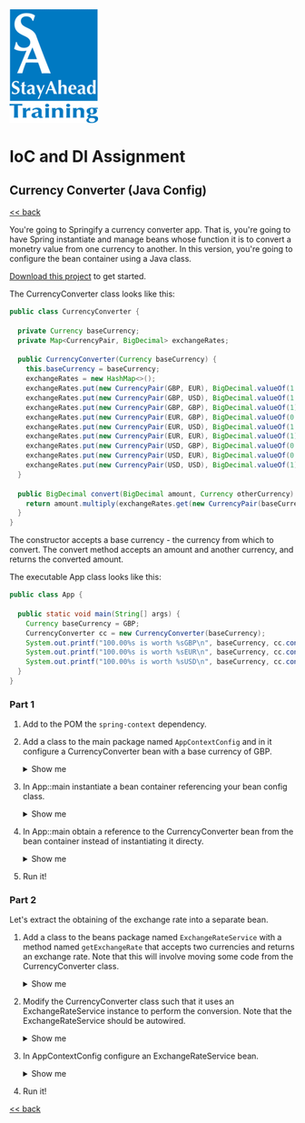 <img src="../../../stayahead.png" />

# IoC and DI Assignment

## Currency Converter (Java Config)

[<< back](../../../../README.md#ioc-and-di)

You're going to Springify a currency converter app. That is, you're going to have Spring instantiate and manage beans whose function it is to convert a monetry value from one currency to another. In this version, you're going to configure the bean container using a Java class.

[Download this project](spring-essentials_assignments_ioc-and-di_currency-converter-java-config.zip) to get started. 

The CurrencyConverter class looks like this:

```java
public class CurrencyConverter {

  private Currency baseCurrency;
  private Map<CurrencyPair, BigDecimal> exchangeRates;

  public CurrencyConverter(Currency baseCurrency) {
    this.baseCurrency = baseCurrency;
    exchangeRates = new HashMap<>();
    exchangeRates.put(new CurrencyPair(GBP, EUR), BigDecimal.valueOf(1.18));
    exchangeRates.put(new CurrencyPair(GBP, USD), BigDecimal.valueOf(1.31));
    exchangeRates.put(new CurrencyPair(GBP, GBP), BigDecimal.valueOf(1));
    exchangeRates.put(new CurrencyPair(EUR, GBP), BigDecimal.valueOf(0.85));
    exchangeRates.put(new CurrencyPair(EUR, USD), BigDecimal.valueOf(1.11));
    exchangeRates.put(new CurrencyPair(EUR, EUR), BigDecimal.valueOf(1));
    exchangeRates.put(new CurrencyPair(USD, GBP), BigDecimal.valueOf(0.76));
    exchangeRates.put(new CurrencyPair(USD, EUR), BigDecimal.valueOf(0.90));
    exchangeRates.put(new CurrencyPair(USD, USD), BigDecimal.valueOf(1));
  }

  public BigDecimal convert(BigDecimal amount, Currency otherCurrency) {
    return amount.multiply(exchangeRates.get(new CurrencyPair(baseCurrency, otherCurrency)));
  }
}
```

The constructor accepts a base currency - the currency from which to convert. The convert method accepts an amount and another currency, and returns the converted amount.

The executable App class looks like this:

```java
public class App {

  public static void main(String[] args) {
    Currency baseCurrency = GBP;
    CurrencyConverter cc = new CurrencyConverter(baseCurrency);
    System.out.printf("100.00%s is worth %sGBP\n", baseCurrency, cc.convert(BigDecimal.valueOf(100), GBP));
    System.out.printf("100.00%s is worth %sEUR\n", baseCurrency, cc.convert(BigDecimal.valueOf(100), EUR));
    System.out.printf("100.00%s is worth %sUSD\n", baseCurrency, cc.convert(BigDecimal.valueOf(100), USD));
  }
}
```
### Part 1

1. Add to the POM the `spring-context` dependency.

2. Add a class to the main package named `AppContextConfig` and in it configure a CurrencyConverter bean with a base currency of GBP.<details>
    <summary>Show me</summary>

    ```java
    public class AppContextConfig {

      @Bean
      public CurrencyConverter currencyConverter() {
        return new CurrencyConverter(Currency.GBP);
      }
    }
    ```
</details>

3. In App::main instantiate a bean container referencing your bean config class.<details>
    <summary>Show me</summary>

    ```java
    ApplicationContext context = new AnnotationConfigApplicationContext(AppContextConfig.class);
    ```
</details>

4. In App::main obtain a reference to the CurrencyConverter bean from the bean container instead of instantiating it directy.<details>
    <summary>Show me</summary>

    ```java
    CurrencyConverter cc = context.getBean(CurrencyConverter.class);
    ```
</details>

5. Run it!

### Part 2

Let's extract the obtaining of the exchange rate into a separate bean.

1. Add a class to the beans package named `ExchangeRateService` with a method named `getExchangeRate` that accepts two currencies and returns an exchange rate. Note that this will involve moving some code from the CurrencyConverter class.<details>
	<summary>Show me</summary>

	```java
	public class ExchangeRateService {

 	  private Map<CurrencyPair, BigDecimal> exchangeRates;

	  public ExchangeRateService() {
	    exchangeRates = new HashMap<>();
	    exchangeRates.put(new CurrencyPair(GBP, EUR), BigDecimal.valueOf(1.18));
	    exchangeRates.put(new CurrencyPair(GBP, USD), BigDecimal.valueOf(1.31));
	    exchangeRates.put(new CurrencyPair(GBP, GBP), BigDecimal.valueOf(1));
	    exchangeRates.put(new CurrencyPair(EUR, GBP), BigDecimal.valueOf(0.85));
	    exchangeRates.put(new CurrencyPair(EUR, USD), BigDecimal.valueOf(1.11));
	    exchangeRates.put(new CurrencyPair(EUR, EUR), BigDecimal.valueOf(1));
	    exchangeRates.put(new CurrencyPair(USD, GBP), BigDecimal.valueOf(0.76));
	    exchangeRates.put(new CurrencyPair(USD, EUR), BigDecimal.valueOf(0.90));
	    exchangeRates.put(new CurrencyPair(USD, USD), BigDecimal.valueOf(1));
	  }
		
	  public BigDecimal getExchangeRate(Currency from, Currency to) {
	    return exchangeRates.get(new CurrencyPair(from, to));
	  }
	}
	```
</details>

2. Modify the CurrencyConverter class such that it uses an ExchangeRateService instance to perform the conversion. Note that the ExchangeRateService should be autowired.<details>
	<summary>Show me</summary>

	```java
	public class CurrencyConverter {

	  private Currency baseCurrency;

	  @Autowired
	  private ExchangeRateService exchangeRateService;

	  public CurrencyConverter(Currency baseCurrency, ExchangeRateService exchangeRateService) {
	    this.baseCurrency = baseCurrency;
	    this.exchangeRateService = exchangeRateService;
	  }

	  public BigDecimal convert(BigDecimal amount, Currency otherCurrency) {
	    return amount.multiply(exchangeRateService.getExchangeRate(baseCurrency, otherCurrency));
	  }
	}
	```
</details>

3. In AppContextConfig configure an ExchangeRateService bean.<details>
	<summary>Show me</summary>

	```java
	@Bean
	public ExchangeRateService exchangeRateService() {
	  return new ExchangeRateService();
	}
	```
</details>

4. Run it!

[<< back](../../../../README.md#ioc-and-di)
